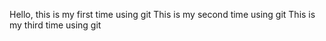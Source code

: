 Hello, this is my first time using git
This is my second time using git
This is my third time using git
